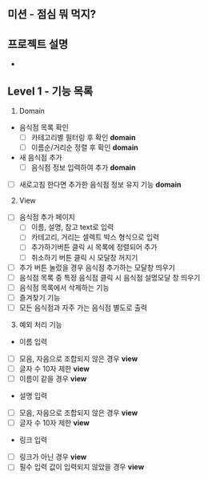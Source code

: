 ## 미션 - 점심 뭐 먹지?

## 프로젝트 설명
 - 
 
## Level 1 - 기능 목록
 1) Domain
- 음식점 목록 확인
    - [ ] 카테고리별 필터링 후 확인     **domain**
    - [ ] 이름순/거리순 정렬 후 확인    **domain**
- 새 음식점 추가
    - [ ] 음식점 정보 입력하여 추가     **domain**
- [ ] 새로고침 한다면 추가한 음식점 정보 유지 기능      **domain**

2) View
- [ ] 음식점 추가 페이지
    - [ ] 이름, 설명, 참고 text로 입력
    - [ ] 카테고리, 거리는 셀렉트 박스 형식으로 입력
    - [ ] 추가하기버튼 클릭 시 목록에 정렬되어 추가
    - [ ] 취소하기 버튼 클릭 시 모달창 꺼지기
- [ ] 추가 버튼 눌렀을 경우 음식점 추가하는 모달창 띄우기
- [ ] 음식점 목록 중 특정 음식점 클릭 시 음식점 설명모달 창 띄우기
- [ ] 음식점 목록에서 삭제하는 기능
- [ ] 즐겨찾기 기능
- [ ] 모든 음식점과 자주 가는 음식점 별도로 출력

 3) 예외 처리 기능
- 이름 입력
 - [ ] 모음, 자음으로 조합되지 않은 경우        **view**
 - [ ] 글자 수 10자 제한    **view**
 - [ ] 이름이 같을 경우     **view**
- 설명 입력
 - [ ] 모음, 자음으로 조합되지 않은 경우    **view**
 - [ ] 글자 수 10자 제한    **view**
- 링크 입력
 - [ ] 링크가 아닌 경우     **view**
- [ ] 필수 입력 값이 입력되지 않았을 경우       **view**